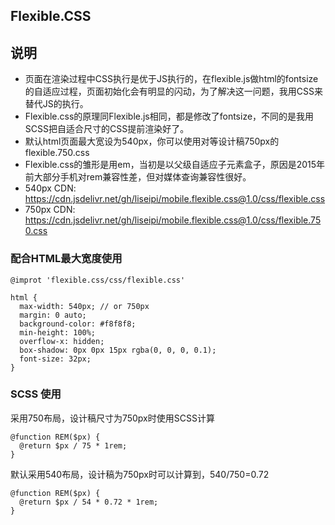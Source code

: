 ## Flexible.CSS

## 说明

* 页面在渲染过程中CSS执行是优于JS执行的，在flexible.js做html的fontsize的自适应过程，页面初始化会有明显的闪动，为了解决这一问题，我用CSS来替代JS的执行。
* Flexible.css的原理同Flexible.js相同，都是修改了fontsize，不同的是我用SCSS把自适合尺寸的CSS提前渲染好了。
* 默认html页面最大宽设为540px，你可以使用对等设计稿750px的flexible.750.css
* Flexible.css的雏形是用em，当初是以父级自适应子元素盒子，原因是2015年前大部分手机对rem兼容性差，但对媒体查询兼容性很好。
* 540px CDN: https://cdn.jsdelivr.net/gh/liseipi/mobile.flexible.css@1.0/css/flexible.css
* 750px CDN: https://cdn.jsdelivr.net/gh/liseipi/mobile.flexible.css@1.0/css/flexible.750.css

### 配合HTML最大宽度使用

```
@improt 'flexible.css/css/flexible.css'

html {
  max-width: 540px; // or 750px
  margin: 0 auto;
  background-color: #f8f8f8;
  min-height: 100%;
  overflow-x: hidden;
  box-shadow: 0px 0px 15px rgba(0, 0, 0, 0.1);
  font-size: 32px;
}
```

### SCSS 使用

采用750布局，设计稿尺寸为750px时使用SCSS计算

```
@function REM($px) {
  @return $px / 75 * 1rem;
}
```

默认采用540布局，设计稿为750px时可以计算到，540/750=0.72

```
@function REM($px) {
  @return $px / 54 * 0.72 * 1rem;
}
```
